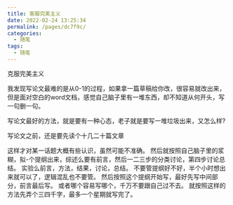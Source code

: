 ```yaml
---
title: 客服完美主义
date: 2022-02-24 13:25:34
permalink: /pages/dc7f9c/
categories:
  - 随笔
tags:
  - 随笔
---
```

克服完美主义



我发现写论文最难的是从0-1的过程，如果拿一篇草稿给你改，很容易就改出来，但是面对空白的word文档，感觉自己脑子里有一堆东西，却不知道从何开头，写一句删一句。

写论文最好的方法，就是要有一种心态，老子就是要写一堆垃圾出来，又怎么样?

写论文之前，还是要先读个十几二十篇文章

这样才对某一话题大概有些认识，虽然可能不准确。
然后就按照自己脑子里的浆糊，拟-个提纲出来，综述么要有前言，然后一二三步的分类讨论，第四步讨论总结。
实验么前言，方法，结果，讨论，总结。
不要管提纲好不好，半个小时想出来就可以了，逻辑混乱也不要管。
然后按照这个提纲开始写，最好先写中间部分，前言最后写。
或者哪个容易写哪个，千万不要跟自己过不去。
就按照这样的方法先弄个三四千字，最多一个星期就写完了。